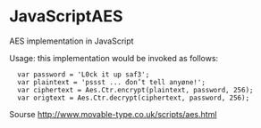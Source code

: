 # JavaScriptAES
AES implementation in JavaScript


Usage: this implementation would be invoked as follows:
```
  var password = 'L0ck it up saf3';
  var plaintext = 'pssst ... đon’t tell anyøne!';
  var ciphertext = Aes.Ctr.encrypt(plaintext, password, 256);
  var origtext = Aes.Ctr.decrypt(ciphertext, password, 256);
```

Sourse http://www.movable-type.co.uk/scripts/aes.html

